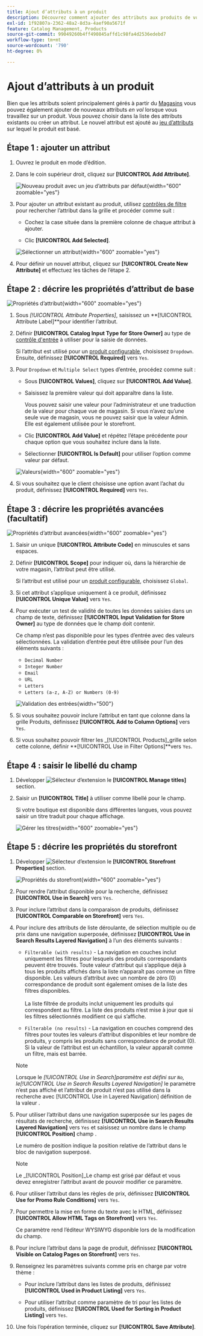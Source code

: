 ```yaml
---
title: Ajout d’attributs à un produit
description: Découvrez comment ajouter des attributs aux produits de votre catalogue.
exl-id: 1f92807a-2362-48a2-8d3a-4aef90a5671f
feature: Catalog Management, Products
source-git-commit: 99049260b4ff490845affd1c98fa4d2536edebd7
workflow-type: tm+mt
source-wordcount: '790'
ht-degree: 0%

---
```


# Ajout d’attributs à un produit

Bien que les attributs soient principalement gérés à partir du [Magasins](../stores-purchase/stores-menu.md) vous pouvez également ajouter de nouveaux attributs _en vol_ lorsque vous travaillez sur un produit. Vous pouvez choisir dans la liste des attributs existants ou créer un attribut. Le nouvel attribut est ajouté au [jeu d’attributs](../catalog/attribute-sets.md) sur lequel le produit est basé.

## Étape 1 : ajouter un attribut

1. Ouvrez le produit en mode d’édition.

1. Dans le coin supérieur droit, cliquez sur **[!UICONTROL Add Attribute]**.

   ![Nouveau produit avec un jeu d’attributs par défaut](./assets/product-attribute-add.png){width="600" zoomable="yes"}

1. Pour ajouter un attribut existant au produit, utilisez [contrôles de filtre](../getting-started/admin-grid-controls.md) pour rechercher l’attribut dans la grille et procéder comme suit :

   - Cochez la case située dans la première colonne de chaque attribut à ajouter.

   - Clic **[!UICONTROL Add Selected]**.

   ![Sélectionner un attribut](./assets/product-attribute-add-select.png){width="600" zoomable="yes"}

1. Pour définir un nouvel attribut, cliquez sur **[!UICONTROL Create New Attribute]** et effectuez les tâches de l’étape 2.

## Étape 2 : décrire les propriétés d’attribut de base

![Propriétés d’attribut](./assets/product-attribute-add-new.png){width="600" zoomable="yes"}

1. Sous _[!UICONTROL Attribute Properties]_, saisissez un **[!UICONTROL Attribute Label]**pour identifier l’attribut.

1. Définir **[!UICONTROL Catalog Input Type for Store Owner]** au type de [contrôle d&#39;entrée](attributes-input-types.md) à utiliser pour la saisie de données.

   Si l’attribut est utilisé pour un [produit configurable](product-create-configurable.md), choisissez `Dropdown`. Ensuite, définissez **[!UICONTROL Required]** vers `Yes`.

1. Pour `Dropdown` et `Multiple Select` types d’entrée, procédez comme suit :

   - Sous **[!UICONTROL Values]**, cliquez sur **[!UICONTROL Add Value]**.

   - Saisissez la première valeur qui doit apparaître dans la liste.

     Vous pouvez saisir une valeur pour l’administrateur et une traduction de la valeur pour chaque vue de magasin. Si vous n’avez qu’une seule vue de magasin, vous ne pouvez saisir que la valeur Admin. Elle est également utilisée pour le storefront.

   - Clic **[!UICONTROL Add Value]** et répétez l’étape précédente pour chaque option que vous souhaitez inclure dans la liste.

   - Sélectionner **[!UICONTROL Is Default]** pour utiliser l’option comme valeur par défaut.

   ![Valeurs](./assets/product-attribute-add-values-colors.png){width="600" zoomable="yes"}

1. Si vous souhaitez que le client choisisse une option avant l’achat du produit, définissez **[!UICONTROL Required]** vers `Yes`.

## Étape 3 : décrire les propriétés avancées (facultatif)

![Propriétés d’attribut avancées](./assets/product-attribute-advanced-attribute-properties.png){width="600" zoomable="yes"}

1. Saisir un unique **[!UICONTROL Attribute Code]** en minuscules et sans espaces.

1. Définir **[!UICONTROL Scope]** pour indiquer où, dans la hiérarchie de votre magasin, l’attribut peut être utilisé.

   Si l’attribut est utilisé pour un [produit configurable](product-create-configurable.md), choisissez `Global`.

1. Si cet attribut s’applique uniquement à ce produit, définissez **[!UICONTROL Unique Value]** vers `Yes`.

1. Pour exécuter un test de validité de toutes les données saisies dans un champ de texte, définissez **[!UICONTROL Input Validation for Store Owner]** au type de données que le champ doit contenir.

   Ce champ n’est pas disponible pour les types d’entrée avec des valeurs sélectionnées. La validation d’entrée peut être utilisée pour l’un des éléments suivants :

   - `Decimal Number`
   - `Integer Number`
   - `Email`
   - `URL`
   - `Letters`
   - `Letters (a-z, A-Z) or Numbers (0-9)`

   ![Validation des entrées](./assets/product-attribute-input-validation.png){width="500"}

1. Si vous souhaitez pouvoir inclure l’attribut en tant que colonne dans la grille Produits, définissez **[!UICONTROL Add to Column Options]** vers `Yes`.

1. Si vous souhaitez pouvoir filtrer les _[!UICONTROL Products]_grille selon cette colonne, définir **[!UICONTROL Use in Filter Options]**vers `Yes`.

## Étape 4 : saisir le libellé du champ

1. Développer ![Sélecteur d’extension](../assets/icon-display-expand.png) le **[!UICONTROL Manage titles]** section.

1. Saisir un **[!UICONTROL Title]** à utiliser comme libellé pour le champ.

   Si votre boutique est disponible dans différentes langues, vous pouvez saisir un titre traduit pour chaque affichage.

   ![Gérer les titres](./assets/product-attribute-add-manage-titles.png){width="600" zoomable="yes"}

## Étape 5 : décrire les propriétés du storefront

1. Développer ![Sélecteur d’extension](../assets/icon-display-expand.png) le **[!UICONTROL Storefront Properties]** section.

   ![Propriétés du storefront](./assets/product-attribute-add-storefront-properties.png){width="600" zoomable="yes"}

1. Pour rendre l’attribut disponible pour la recherche, définissez **[!UICONTROL Use in Search]** vers `Yes`.

1. Pour inclure l’attribut dans la comparaison de produits, définissez **[!UICONTROL Comparable on Storefront]** vers `Yes`.

1. Pour inclure des attributs de liste déroulante, de sélection multiple ou de prix dans une navigation superposée, définissez **[!UICONTROL Use in Search Results Layered Navigation]** à l’un des éléments suivants :

   - `Filterable (with results)` - La navigation en couches inclut uniquement les filtres pour lesquels des produits correspondants peuvent être trouvés. Toute valeur d’attribut qui s’applique déjà à tous les produits affichés dans la liste n’apparaît pas comme un filtre disponible. Les valeurs d’attribut avec un nombre de zéro (0) correspondance de produit sont également omises de la liste des filtres disponibles.<br/><br/>La liste filtrée de produits inclut uniquement les produits qui correspondent au filtre. La liste des produits n’est mise à jour que si les filtres sélectionnés modifient ce qui s’affiche.

   - `Filterable (no results)` - La navigation en couches comprend des filtres pour toutes les valeurs d’attribut disponibles et leur nombre de produits, y compris les produits sans correspondance de produit (0). Si la valeur de l’attribut est un échantillon, la valeur apparaît comme un filtre, mais est barrée.

   >[!NOTE]
   >
   >Lorsque le _[!UICONTROL Use in Search]_paramètre est défini sur `No`, le_[!UICONTROL Use in Search Results Layered Navigation]_ le paramètre n’est pas affiché et l’attribut de produit n’est pas utilisé dans la recherche avec [!UICONTROL Use in Layered Navigation] définition de la valeur .

1. Pour utiliser l’attribut dans une navigation superposée sur les pages de résultats de recherche, définissez **[!UICONTROL Use in Search Results Layered Navigation]** vers `Yes` et saisissez un nombre dans le champ **[!UICONTROL Position]** champ .

   Le numéro de position indique la position relative de l’attribut dans le bloc de navigation superposé.

   >[!NOTE]
   >
   >Le _[!UICONTROL Position]_Le champ est grisé par défaut et vous devez enregistrer l’attribut avant de pouvoir modifier ce paramètre.

1. Pour utiliser l’attribut dans les règles de prix, définissez **[!UICONTROL Use for Promo Rule Conditions]** vers `Yes`.

1. Pour permettre la mise en forme du texte avec le HTML, définissez **[!UICONTROL Allow HTML Tags on Storefront]** vers `Yes`.

   Ce paramètre rend l’éditeur WYSIWYG disponible lors de la modification du champ.

1. Pour inclure l’attribut dans la page de produit, définissez **[!UICONTROL Visible on Catalog Pages on Storefront]** vers `Yes`.

1. Renseignez les paramètres suivants comme pris en charge par votre thème :

   - Pour inclure l’attribut dans les listes de produits, définissez **[!UICONTROL Used in Product Listing]** vers `Yes`.

   - Pour utiliser l’attribut comme paramètre de tri pour les listes de produits, définissez **[!UICONTROL Used for Sorting in Product Listing]** vers `Yes`.

1. Une fois l’opération terminée, cliquez sur **[!UICONTROL Save Attribute]**.
